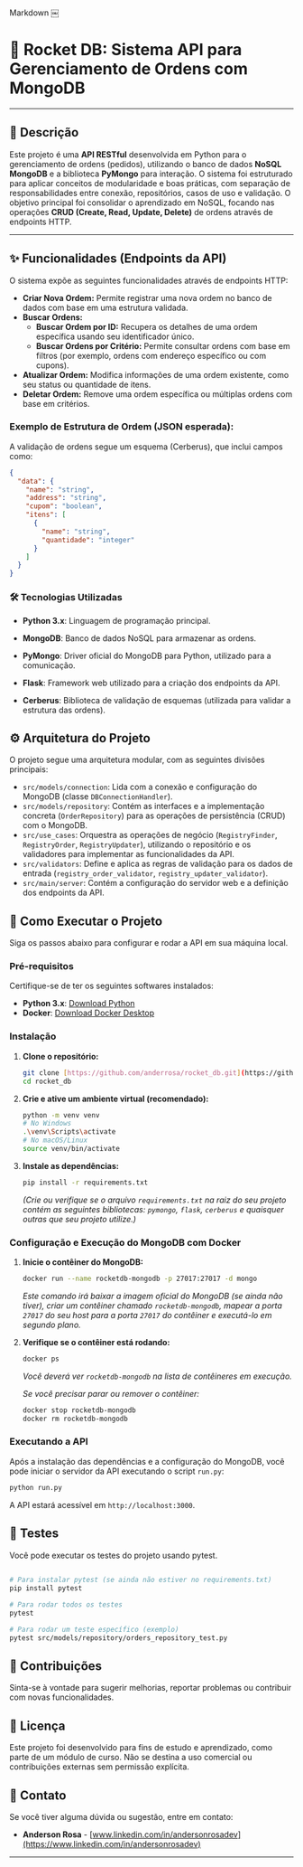 Markdown
￼
# 🚀 Rocket DB: Sistema API para Gerenciamento de Ordens com MongoDB

---

## 📄 Descrição

Este projeto é uma **API RESTful** desenvolvida em Python para o gerenciamento de ordens (pedidos), utilizando o banco de dados **NoSQL MongoDB** e a biblioteca **PyMongo** para interação. O sistema foi estruturado para aplicar conceitos de modularidade e boas práticas, com separação de responsabilidades entre conexão, repositórios, casos de uso e validação. O objetivo principal foi consolidar o aprendizado em NoSQL, focando nas operações **CRUD (Create, Read, Update, Delete)** de ordens através de endpoints HTTP.

---

## ✨ Funcionalidades (Endpoints da API)

O sistema expõe as seguintes funcionalidades através de endpoints HTTP:

* **Criar Nova Ordem:** Permite registrar uma nova ordem no banco de dados com base em uma estrutura validada.
* **Buscar Ordens:**
    * **Buscar Ordem por ID:** Recupera os detalhes de uma ordem específica usando seu identificador único.
    * **Buscar Ordens por Critério:** Permite consultar ordens com base em filtros (por exemplo, ordens com endereço específico ou com cupons).
* **Atualizar Ordem:** Modifica informações de uma ordem existente, como seu status ou quantidade de itens.
* **Deletar Ordem:** Remove uma ordem específica ou múltiplas ordens com base em critérios.

### Exemplo de Estrutura de Ordem (JSON esperada):

A validação de ordens segue um esquema (Cerberus), que inclui campos como:

```json
{
  "data": {
    "name": "string",
    "address": "string",
    "cupom": "boolean",
    "itens": [
      {
        "name": "string",
        "quantidade": "integer"
      }
    ]
  }
}
```

### 🛠️ Tecnologias Utilizadas
- **Python 3.x**: Linguagem de programação principal.

- **MongoDB**: Banco de dados NoSQL para armazenar as ordens.

- **PyMongo**: Driver oficial do MongoDB para Python, utilizado para a comunicação.

- **Flask**: Framework web utilizado para a criação dos endpoints da API.

- **Cerberus**: Biblioteca de validação de esquemas (utilizada para validar a estrutura das ordens).



## ⚙️ Arquitetura do Projeto

O projeto segue uma arquitetura modular, com as seguintes divisões principais:

* `src/models/connection`: Lida com a conexão e configuração do MongoDB (classe `DBConnectionHandler`).
* `src/models/repository`: Contém as interfaces e a implementação concreta (`OrderRepository`) para as operações de persistência (CRUD) com o MongoDB.
* `src/use_cases`: Orquestra as operações de negócio (`RegistryFinder`, `RegistryOrder`, `RegistryUpdater`), utilizando o repositório e os validadores para implementar as funcionalidades da API.
* `src/validators`: Define e aplica as regras de validação para os dados de entrada (`registry_order_validator`, `registry_updater_validator`).
* `src/main/server`: Contém a configuração do servidor web e a definição dos endpoints da API.


## 🚀 Como Executar o Projeto

Siga os passos abaixo para configurar e rodar a API em sua máquina local.

### Pré-requisitos

Certifique-se de ter os seguintes softwares instalados:

* **Python 3.x**: [Download Python](https://www.python.org/downloads/)
* **Docker**: [Download Docker Desktop](https://www.docker.com/products/docker-desktop/)

### Instalação

1.  **Clone o repositório:**
    ```bash
    git clone [https://github.com/anderrosa/rocket_db.git](https://github.com/anderrosa/rocket_db.git)
    cd rocket_db
    ```

2.  **Crie e ative um ambiente virtual (recomendado):**
    ```bash
    python -m venv venv
    # No Windows
    .\venv\Scripts\activate
    # No macOS/Linux
    source venv/bin/activate
    ```

3.  **Instale as dependências:**
    ```bash
    pip install -r requirements.txt
    ```
    *(Crie ou verifique se o arquivo `requirements.txt` na raiz do seu projeto contém as seguintes bibliotecas: `pymongo`, `flask`, `cerberus` e quaisquer outras que seu projeto utilize.)*

### Configuração e Execução do MongoDB com Docker

1.  **Inicie o contêiner do MongoDB:**
    ```bash
    docker run --name rocketdb-mongodb -p 27017:27017 -d mongo
    ```
    *Este comando irá baixar a imagem oficial do MongoDB (se ainda não tiver), criar um contêiner chamado `rocketdb-mongodb`, mapear a porta `27017` do seu host para a porta `27017` do contêiner e executá-lo em segundo plano.*

2.  **Verifique se o contêiner está rodando:**
    ```bash
    docker ps
    ```
    *Você deverá ver `rocketdb-mongodb` na lista de contêineres em execução.*

    *Se você precisar parar ou remover o contêiner:*
    ```bash
    docker stop rocketdb-mongodb
    docker rm rocketdb-mongodb
    ```

### Executando a API

Após a instalação das dependências e a configuração do MongoDB, você pode iniciar o servidor da API executando o script `run.py`:

```bash
python run.py
```

A API estará acessível em `http://localhost:3000`.

## 🧪 Testes
Você pode executar os testes do projeto usando pytest.

```Bash
￼
# Para instalar pytest (se ainda não estiver no requirements.txt)
pip install pytest

# Para rodar todos os testes
pytest

# Para rodar um teste específico (exemplo)
pytest src/models/repository/orders_repository_test.py
```

## 🤝 Contribuições
Sinta-se à vontade para sugerir melhorias, reportar problemas ou contribuir com novas funcionalidades.



## 📄 Licença

Este projeto foi desenvolvido para fins de estudo e aprendizado, como parte de um módulo de curso. Não se destina a uso comercial ou contribuições externas sem permissão explícita.


## 📧 Contato

Se você tiver alguma dúvida ou sugestão, entre em contato:

* **Anderson Rosa** - [www.linkedin.com/in/andersonrosadev](https://www.linkedin.com/in/andersonrosadev)

---

